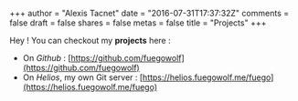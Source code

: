+++
author = "Alexis Tacnet"
date = "2016-07-31T17:37:32Z"
comments = false
draft = false
shares = false
metas = false
title = "Projects"
+++

Hey ! You can checkout my **projects** here : 

* On _Github_ : [https://github.com/fuegowolf](https://github.com/fuegowolf) 
* On _Helios_, my own Git server : [https://helios.fuegowolf.me/fuego](https://helios.fuegowolf.me/fuego)

